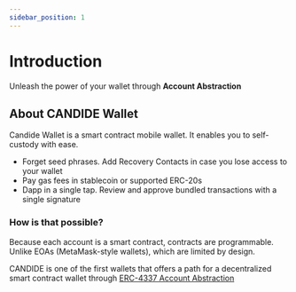 ```yaml
---
sidebar_position: 1
---
```


# Introduction

Unleash the power of your wallet through **Account Abstraction**

## About CANDIDE Wallet

Candide Wallet is a smart contract mobile wallet. It enables you to self-custody with ease. 

- Forget seed phrases. Add Recovery Contacts in case you lose access to your wallet
- Pay gas fees in stablecoin or supported ERC-20s
- Dapp in a single tap. Review and approve bundled transactions with a single signature

### How is that possible?

Because each account is a smart contract, contracts are programmable. Unlike EOAs (MetaMask-style wallets), which are limited by design.

CANDIDE is one of the first wallets that offers a path for a decentralized smart contract wallet through [ERC-4337 Account Abstraction](https://medium.com/infinitism/erc-4337-account-abstraction-without-ethereum-protocol-changes-d75c9d94dc4a)
